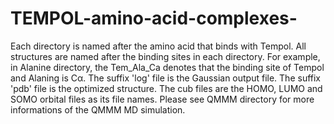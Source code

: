# TEMPOL-amino-acid-complexes-
Each directory is named after the amino acid that binds with Tempol. All structures are named after the binding sites in each directory.
For example, in Alanine directory, the Tem_Ala_Ca denotes that the binding site of Tempol and Alaning is Cα. The suffix 'log' file is the Gaussian output file. The suffix 'pdb' file is the optimized structure. The cub files are the HOMO, LUMO and SOMO orbital files as its file names.
Please see QMMM directory for more informations of the QMMM MD simulation.

